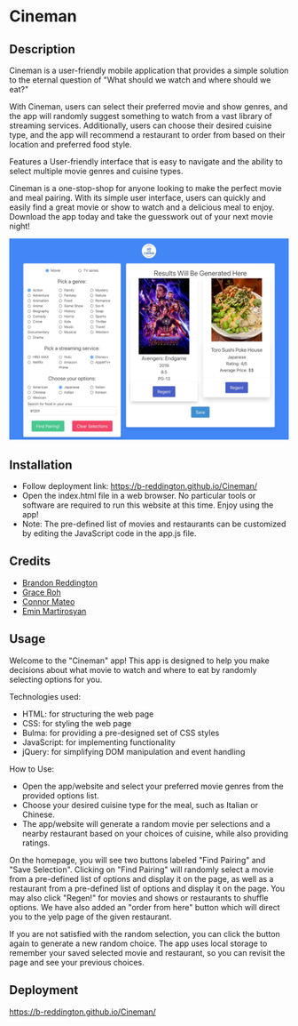 # Cineman

## Description 
Cineman  is a user-friendly mobile application that provides a simple solution to the eternal question of "What should we watch and where should we eat?"

With Cineman, users can select their preferred movie and show genres, and the app will randomly suggest something to watch from a vast library of streaming services. Additionally, users can choose their desired cuisine type, and the app will recommend a restaurant to order from based on their location and preferred food style.

Features a User-friendly interface that is easy to navigate and the ability to select multiple movie genres and cuisine types.

Cineman is a one-stop-shop for anyone looking to make the perfect movie and meal pairing. With its simple user interface, users can quickly and easily find a great movie or show to watch and a delicious meal to enjoy. Download the app today and take the guesswork out of your next movie night!

![Click for Preview](assets/images/cinemanscreenshot.jpg)


## Installation

* Follow deployment link: https://b-reddington.github.io/Cineman/
* Open the index.html file in a web browser.
No particular tools or software are required to run this website at this time. 
Enjoy using the app!
* Note: The pre-defined list of movies and restaurants can be customized by editing the JavaScript code in the app.js file.

## Credits
* [Brandon Reddington](https://github.com/b-reddington)
* [Grace Roh](https://github.com/graceee96)
* [Connor Mateo](https://github.com/cmateo99)
* [Emin Martirosyan](https://github.com/em1nm)

## Usage

Welcome to the "Cineman" app! This app is designed to help you make decisions about what movie to watch and where to eat by randomly selecting options for you.

Technologies used:

* HTML: for structuring the web page
* CSS: for styling the web page
* Bulma: for providing a pre-designed set of CSS styles
* JavaScript: for implementing functionality
* jQuery: for simplifying DOM manipulation and event handling

How to Use:

* Open the app/website and select your preferred movie genres from the provided options list.
* Choose your desired cuisine type for the meal, such as Italian or Chinese.
* The app/website will generate a random movie per selections and a nearby restaurant based on your choices of cuisine, while also providing ratings. 

On the homepage, you will see two buttons labeled "Find Pairing" and "Save Selection".
Clicking on "Find Pairing" will randomly select a movie from a pre-defined list of options and display it on the page, as well as a restaurant from a pre-defined list of options and display it on the page. You may also click "Regen!" for movies and shows or restaurants to shuffle options. We have also added an "order from here" button which will direct you to the yelp page of the given restaurant. 

If you are not satisfied with the random selection, you can click the button again to generate a new random choice.
The app uses local storage to remember your saved selected movie and restaurant, so you can revisit the page and see your previous choices.

## Deployment

https://b-reddington.github.io/Cineman/